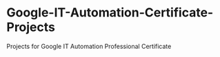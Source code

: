 # Google-IT-Automation-Certificate-Projects
Projects for Google IT Automation Professional Certificate
